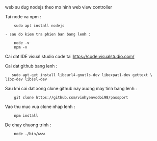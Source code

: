 web su dug nodejs theo mo hinh web view controller

Tai node va npm :
        
        sudo apt install nodejs
    
    - sau do kiem tra phien ban bang lenh :
        
        node -v
        npm -v

Cai dat IDE visual studio code tai https://code.visualstudio.com/

Cai dat github bang lenh :
       
       sudo apt-get install libcurl4-gnutls-dev libexpat1-dev gettext \ libz-dev libssl-dev

Sau khi cai dat xong clone github nay xuong may tinh bang lenh :

        git clone https://github.com/vinhyenvodoi98/passport

Vao thu muc vua clone nhap lenh :

        npm install

De chay chuong trinh :
        
        node ./bin/www